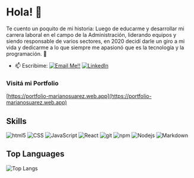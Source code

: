# Hola! 👋
Te cuento un poquito de mi historia: Luego de educarme y desarrollar mi carrera laboral en el campo de la Administración, liderando equipos y siendo responsable de varios sectores, en 2020 decidí darle un giro a mi vida y dedicarme a lo que siempre me apasionó que es la tecnología y la programación.
:metal:

- 📫 Escribime: 
<a href="mailto:marianohectorsuarez@gmail.com">![Email Me!!](https://img.shields.io/badge/Gmail-D14836?style=for-the-badge&logo=gmail&logoColor=white)</a> <a href="https://www.linkedin.com/in/mariano-suarez-/">![LinkedIn](https://img.shields.io/badge/LinkedIn-0077B5?style=for-the-badge&logo=linkedin&logoColor=white)</a>

### Visitá mi Portfolio  
[https://portfolio-marianosuarez.web.app](https://portfolio-marianosuarez.web.app)

## Skills
<p>
  <img alt="html5" src="https://img.shields.io/badge/-HTML5-E34F26?style=flat-square&logo=html5&logoColor=white" />
  <img alt="CSS" src="https://img.shields.io/badge/CSS%20-%231572B6.svg?style=flat-square&logo=css3&logoColor=white" />
  <img alt="JavaScript" src="https://img.shields.io/badge/JavaScript%20-%23F7DF1E.svg?style=flat-square&logo=javascript&logoColor=black" />
  <img alt="React" src="https://img.shields.io/badge/-React-45b8d8?style=flat-square&logo=react&logoColor=white" />
  <img alt="git" src="https://img.shields.io/badge/-Git-F05032?style=flat-square&logo=git&logoColor=white" />
  <img alt="npm" src="https://img.shields.io/badge/-NPM-CB3837?style=flat-square&logo=npm&logoColor=white" />
  <img alt="Nodejs" src="https://img.shields.io/badge/-Nodejs-43853d?style=flat-square&logo=Node.js&logoColor=white" />
  <img alt="Markdown" src="https://img.shields.io/badge/Markdown-%23000000.svg?style=flat-square&logo=markdown&logoColor=white" />
</p>

## Top Languages
  
  ![Top Langs](https://github-readme-stats.vercel.app/api/top-langs/?username=suarezmariano&layout=compact)

<!--
**suarezmariano/suarezmariano** is a ✨ _special_ ✨ repository because its `README.md` (this file) appears on your GitHub profile.
-->
